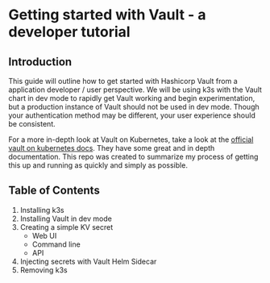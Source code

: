 # Getting started with Vault - a developer tutorial

## Introduction

This guide will outline how to get started with Hashicorp Vault from a application developer / user perspective. We will be using k3s with the Vault chart in dev mode to rapidly get Vault working and begin experimentation, but a production instance of Vault should not be used in dev mode. Though your authentication method may be different, your user experience should be consistent.

For a more in-depth look at Vault on Kubernetes, take a look at the [official vault on kubernetes docs](https://learn.hashicorp.com/collections/vault/kubernetes). They have some great and in depth documentation. This repo was created to summarize my process of getting this up and running as quickly and simply as possible.

## Table of Contents

1. Installing k3s
2. Installing Vault in dev mode
3. Creating a simple KV secret
    - Web UI
    - Command line
    - API
3. Injecting secrets with Vault Helm Sidecar
4. Removing k3s
